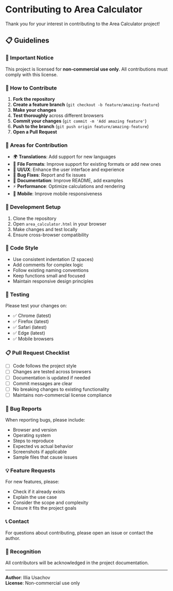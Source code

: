 # Contributing to Area Calculator

Thank you for your interest in contributing to the Area Calculator project!

## 📋 Guidelines

### 🚫 Important Notice
This project is licensed for **non-commercial use only**. All contributions must comply with this license.

### 🤝 How to Contribute

1. **Fork the repository**
2. **Create a feature branch** (`git checkout -b feature/amazing-feature`)
3. **Make your changes**
4. **Test thoroughly** across different browsers
5. **Commit your changes** (`git commit -m 'Add amazing feature'`)
6. **Push to the branch** (`git push origin feature/amazing-feature`)
7. **Open a Pull Request**

### 🎯 Areas for Contribution

- 🌍 **Translations**: Add support for new languages
- 📁 **File Formats**: Improve support for existing formats or add new ones
- 🎨 **UI/UX**: Enhance the user interface and experience
- 🐛 **Bug Fixes**: Report and fix issues
- 📖 **Documentation**: Improve README, add examples
- ⚡ **Performance**: Optimize calculations and rendering
- 📱 **Mobile**: Improve mobile responsiveness

### 🔧 Development Setup

1. Clone the repository
2. Open `area_calculator.html` in your browser
3. Make changes and test locally
4. Ensure cross-browser compatibility

### 📝 Code Style

- Use consistent indentation (2 spaces)
- Add comments for complex logic
- Follow existing naming conventions
- Keep functions small and focused
- Maintain responsive design principles

### 🧪 Testing

Please test your changes on:
- ✅ Chrome (latest)
- ✅ Firefox (latest)
- ✅ Safari (latest)
- ✅ Edge (latest)
- ✅ Mobile browsers

### 📋 Pull Request Checklist

- [ ] Code follows the project style
- [ ] Changes are tested across browsers
- [ ] Documentation is updated if needed
- [ ] Commit messages are clear
- [ ] No breaking changes to existing functionality
- [ ] Maintains non-commercial license compliance

### 🐛 Bug Reports

When reporting bugs, please include:
- Browser and version
- Operating system
- Steps to reproduce
- Expected vs actual behavior
- Screenshots if applicable
- Sample files that cause issues

### 💡 Feature Requests

For new features, please:
- Check if it already exists
- Explain the use case
- Consider the scope and complexity
- Ensure it fits the project goals

### 📞 Contact

For questions about contributing, please open an issue or contact the author.

### 🙏 Recognition

All contributors will be acknowledged in the project documentation.

---

**Author**: Illia Usachov  
**License**: Non-commercial use only